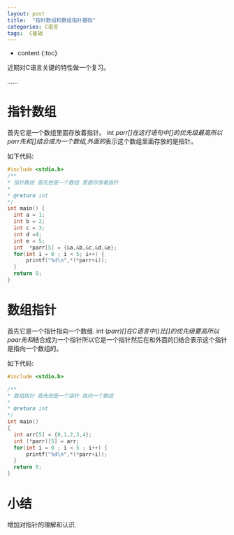 ```yaml
---
layout: post
title:  "指针数组和数组指针基础"
categories: C语言
tags:  C基础
---
```


* content
{:toc}
    
近期对C语言关键的特性做一个复习。

......

# 指针数组
  首先它是一个数组里面存放着指针。
  int *parr[]在这行语句中[]的优先级最高所以parr先和[]结合成为一个数组,外面的*表示这个数组里面存放的是指针。
  
  如下代码:
  ```c
  #include <stdio.h>
/**
 * 指针数组 首先他是一个数组 里面存放着指针
 * 
 * @return int 
 */
int main() {
    int a = 1;
    int b = 2;
    int c = 3;
    int d =4;
    int e = 5;
    int  *parr[5] = {&a,&b,&c,&d,&e};
    for(int i = 0 ; i < 5; i++) {
        printf("%d\n",*(*parr+i));
    }
    return 0;
}
```

# 数组指针
  首先它是一个指针指向一个数组.
  int (*parr)[]在C语言中()比[]的优先级要高所以paar先和*结合成为一个指针所以它是一个指针然后在和外面的[]结合表示这个指针是指向一个数组的。

  如下代码:
  ```c
  #include <stdio.h>

/**
 * 数组指针 首先他是一个指针 指向一个数组
 *
 * @return int
 */
int main()
{
    int arr[5] = {0,1,2,3,4};
    int (*parr)[5] = arr;
    for(int i = 0 ; i < 5 ; i++) {
        printf("%d\n",*(*parr+i));
    }
    return 0;
}
```
# 小结

增加对指针的理解和认识.
